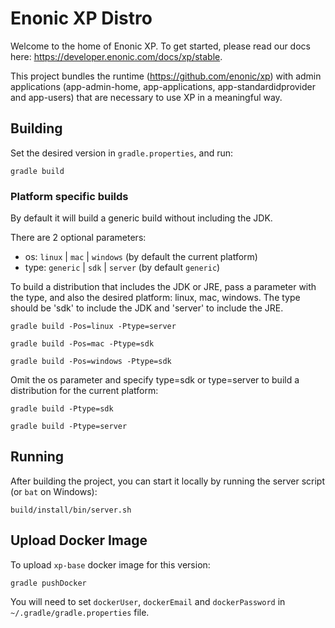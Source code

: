 # Enonic XP Distro

Welcome to the home of Enonic XP.  To get started, please read our docs here: https://developer.enonic.com/docs/xp/stable.

This project bundles the runtime (https://github.com/enonic/xp) with admin applications
(app-admin-home, app-applications, app-standardidprovider and app-users) that are necessary to use XP in a meaningful way.

## Building

Set the desired version in `gradle.properties`, and run:

    gradle build
    
### Platform specific builds

By default it will build a generic build without including the JDK.

There are 2 optional parameters:
- os: `linux` | `mac` | `windows` (by default the current platform)
- type: `generic` | `sdk` | `server` (by default `generic`)
 
To build a distribution that includes the JDK or JRE, pass a parameter with the type, and also the desired platform: linux, mac, windows.
The type should be 'sdk' to include the JDK and 'server' to include the JRE.

    gradle build -Pos=linux -Ptype=server
    
    gradle build -Pos=mac -Ptype=sdk
    
    gradle build -Pos=windows -Ptype=sdk

Omit the os parameter and specify type=sdk or type=server to build a distribution for the current platform:

    gradle build -Ptype=sdk
    
    gradle build -Ptype=server

## Running

After building the project, you can start it locally by running the server script (or `bat` on Windows):

    build/install/bin/server.sh

## Upload Docker Image

To upload `xp-base` docker image for this version:

    gradle pushDocker

You will need to set `dockerUser`, `dockerEmail` and `dockerPassword` in `~/.gradle/gradle.properties`
file.
